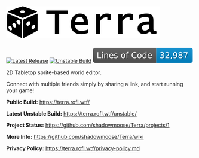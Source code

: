 # [![Terra](./web-ui/public/terra-logo.png)](https://terra.rofl.wtf)
[![Latest Release](https://github.com/shadowmoose/Terra/workflows/Build%20UI/badge.svg)](https://github.com/shadowmoose/Terra/actions?query=workflow%3A%22Build+UI%22) [![Unstable Build](https://github.com/shadowmoose/Terra/workflows/Build%20Unstable/badge.svg)](https://github.com/shadowmoose/Terra/actions?query=workflow%3A%22Build+Unstable%22) ![Lines of Code](https://raw.githubusercontent.com/shadowmoose/Terra/image-data/loc-badge.svg)

2D Tabletop sprite-based world editor.

Connect with multiple friends simply by sharing a link, and start running your game!


__Public Build:__ https://terra.rofl.wtf/

__Latest Unstable Build:__ https://terra.rofl.wtf/unstable/

__Project Status:__ https://github.com/shadowmoose/Terra/projects/1

__More Info:__ https://github.com/shadowmoose/Terra/wiki

__Privacy Policy:__ https://terra.rofl.wtf/privacy-policy.md
